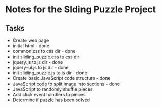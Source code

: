 # Notes for the Slding Puzzle Project

## Tasks
* Create web page
 * initial html - done
 * common.css to css dir - done
 * init sliding\_puzzle.css to css dir
 * jquery.js to js dir - done
 * jquery-ui.js to js dir - done
 * init sliding\_puzzle.js to js dir - done
* Create basic JavaScript code structure - done
* JavaScript code to split image into sections - done
* JavaScript to randomly shuffle pieces
* Add click event handlers to pieces
* Determine if puzzle has been solved
